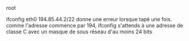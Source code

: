 root

ifconfig eth0 194.85.44.2/22 donne une erreur lorsque tapé une fois. comme l'adresse commence par 194, ifconfig s'attends à une adresse de classe C avec un masque de sous réseau d'au moins 24 bits
